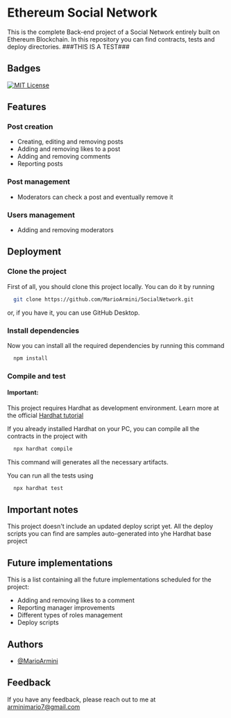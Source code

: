 
# Ethereum Social Network

This is the complete Back-end project of a Social Network entirely built on Ethereum Blockchain. In this repository you can find contracts, tests and deploy directories.
###THIS IS A TEST###

## Badges

[![MIT License](https://img.shields.io/badge/License-MIT-green.svg)](https://choosealicense.com/licenses/mit/)


## Features

### Post creation

- Creating, editing and removing posts
- Adding and removing likes to a post
- Adding and removing comments
- Reporting posts

### Post management

- Moderators can check a post and eventually remove it

### Users management

- Adding and removing moderators


## Deployment

### Clone the project
First of all, you should clone this project locally. 
You can do it by running

```bash
  git clone https://github.com/MarioArmini/SocialNetwork.git
```
or, if you have it, you can use GitHub Desktop.


### Install dependencies

Now you can install all the required dependencies by running this command

```bash
  npm install
```


### Compile and test

#### Important: 
This project requires Hardhat as development environment. Learn more at the official [Hardhat tutorial](https://hardhat.org/tutorial)

If you already installed Hardhat on your PC, you can compile all the contracts in the project with

```bash
  npx hardhat compile
```
This command will generates all the necessary artifacts.

You can run all the tests using 

```bash
  npx hardhat test
```



## Important notes

This project doesn't include an updated deploy script yet. All the deploy scripts you can find are samples auto-generated into yhe Hardhat base project
## Future implementations

This is a list containing all the future implementations scheduled for the project:
- Adding and removing likes to a comment
- Reporting manager improvements
- Different types of roles management
- Deploy scripts
## Authors

- [@MarioArmini](https://www.github.com/MarioArmini)


## Feedback

If you have any feedback, please reach out to me at arminimario7@gmail.com

